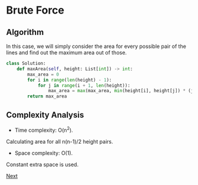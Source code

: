 # Brute Force

## Algorithm

In this case, we will simply consider the area for every possible pair of the lines and find out the maximum area out of those.

```python
class Solution:
    def maxArea(self, height: List[int]) -> int:
        max_area = 0
        for i in range(len(height) - 1):
            for j in range(i + 1, len(height)):
                max_area = max(max_area, min(height[i], height[j]) * (j - i))
        return max_area
```

## Complexity Analysis

* Time complexity: O(n<sup>2</sup>). 

Calculating area for all n(n-1)/2 height pairs.

* Space complexity: O(1).

Constant extra space is used.

[Next](solution2.md)
